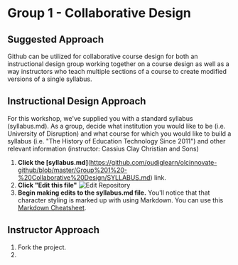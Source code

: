 # Group 1 - Collaborative Design

## Suggested Approach

Github can be utilized for collaborative course design for both an instructional design group working together on a course design as well as a way instructors who teach multiple sections of a course to create modified versions of a single syllabus.

## Instructional Design Approach
For this workshop, we've supplied you with a standard syllabus (syllabus.md). As a group, decide what institution you would like to be (i.e. University of Disruption) and what course for which you would like to build a syllabus (i.e. "The History of Education Technology Since 2011") and other relevant information (instructor: Cassius Clay Christian and Sons)

1. **Click the [syllabus.md]**(https://github.com/oudiglearn/olcinnovate-github/blob/master/Group%201%20-%20Collaborative%20Design/SYLLABUS.md) link.
2. **Click "Edit this file"**
![Edit Repository](https://raw.githubusercontent.com/oudiglearn/olcinnovate-github/master/images/editrepo.jpg)
3. **Begin making edits to the syllabus.md file.** You'll notice that that character styling is marked up with using Markdown. You can use this [Markdown Cheatsheet](https://github.com/adam-p/markdown-here/wiki/Markdown-Cheatsheet).


## Instructor Approach
1. Fork the project.
2. 
